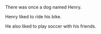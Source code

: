 There was once a dog named Henry.

Henry liked to ride his bike.

He also liked to play soccer with his friends.
